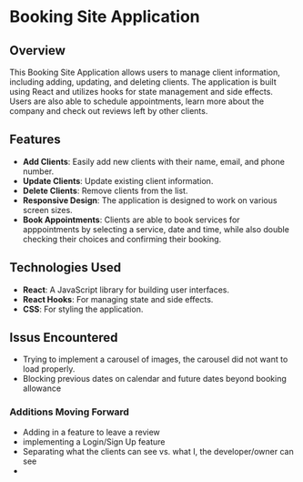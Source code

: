 # Booking Site Application

## Overview

This Booking Site Application allows users to manage client information, including adding, updating, and deleting clients. The application is built using React and utilizes hooks for state management and side effects. Users are also able to schedule appointments, learn more about the company and check out reviews left by other clients.

## Features

- **Add Clients**: Easily add new clients with their name, email, and phone number.
- **Update Clients**: Update existing client information.
- **Delete Clients**: Remove clients from the list.
- **Responsive Design**: The application is designed to work on various screen sizes.
- **Book Appointments**: Clients are able to book services for apppointments by selecting a service, date and time, while also double checking their choices and confirming their booking.

## Technologies Used

- **React**: A JavaScript library for building user interfaces.
- **React Hooks**: For managing state and side effects.
- **CSS**: For styling the application.

## Issus Encountered

- Trying to implement a carousel of images, the carousel did not want to load properly.
- Blocking previous dates on calendar and future dates beyond booking allowance

### Additions Moving Forward
- Adding in a feature to leave a review
- implementing a Login/Sign Up feature
- Separating what the clients can see vs. what I, the developer/owner can see
- 